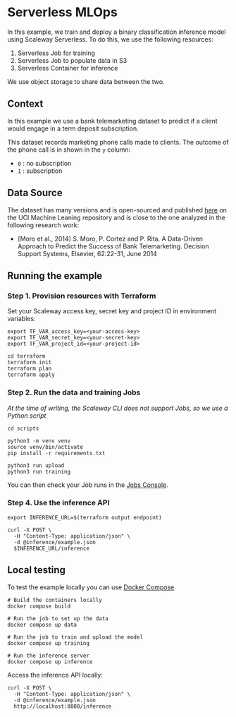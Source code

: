 # Serverless MLOps

In this example, we train and deploy a binary classification inference model using Scaleway Serverless. To do this, we use the following resources:

1. Serverless Job for training
2. Serverless Job to populate data in S3
3. Serverless Container for inference

We use object storage to share data between the two.

## Context

In this example we use a bank telemarketing dataset to predict if a client would engage in a term deposit subscription.

This dataset records marketing phone calls made to clients. The outcome of the phone call is in shown in the `y` column:

* `0` : no subscription
* `1` : subscription

## Data Source

The dataset has many versions and is open-sourced and published [here](http://archive.ics.uci.edu/dataset/222/bank+marketing) on the UCI Machine Leaning repository and is close to the one analyzed in the following research work:

* [Moro et al., 2014] S. Moro, P. Cortez and P. Rita. A Data-Driven Approach to Predict the Success of Bank Telemarketing. Decision Support Systems, Elsevier, 62:22-31, June 2014

## Running the example

### Step 1. Provision resources with Terraform

Set your Scaleway access key, secret key and project ID in environment variables:

```console
export TF_VAR_access_key=<your-access-key>
export TF_VAR_secret_key=<your-secret-key>
export TF_VAR_project_id=<your-project-id>

cd terraform
terraform init
terraform plan
terraform apply
```

### Step 2. Run the data and training Jobs

*At the time of writing, the Scaleway CLI does not support Jobs, so we use a Python script*

```
cd scripts

python3 -m venv venv
source venv/bin/activate
pip install -r requirements.txt

python3 run upload
python3 run training
```

You can then check your Job runs in the [Jobs Console](https://console.scaleway.com/serverless-jobs/jobs).

### Step 4. Use the inference API

```
export INFERENCE_URL=$(terraform output endpoint)

curl -X POST \
  -H "Content-Type: application/json" \
  -d @inference/example.json
  $INFERENCE_URL/inference
```

## Local testing

To test the example locally you can use [Docker Compose](https://docs.docker.com/compose/install/).

```
# Build the containers locally
docker compose build

# Run the job to set up the data
docker compose up data

# Run the job to train and upload the model
docker compose up training

# Run the inference server
docker compose up inference
```

Access the inference API locally:

```
curl -X POST \
  -H "Content-Type: application/json" \
  -d @inference/example.json
  http://localhost:8080/inference
```
